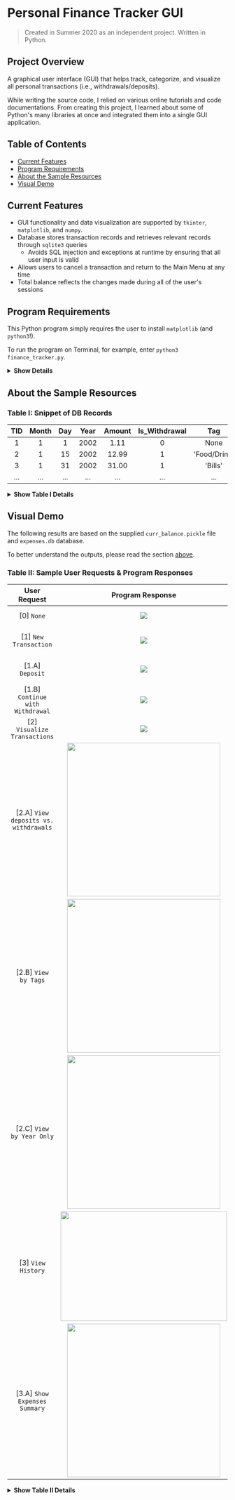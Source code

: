 # Personal Finance Tracker GUI
> Created in Summer 2020 as an independent project. Written in Python.

## Project Overview
A graphical user interface (GUI) that helps track, categorize, and visualize all personal transactions (i.e., withdrawals/deposits).

While writing the source code, I relied on various online tutorials and code documentations. From creating this project, I learned about some of Python's many libraries at once and integrated them into a single GUI application. 

## Table of Contents
* [Current Features](https://github.com/jschhie/expenseTracker/#current-features)
* [Program Requirements](https://github.com/jschhie/expenseTracker/#program-requirements)
* [About the Sample Resources](https://github.com/jschhie/expenseTracker/#about-the-sample-resources)
* [Visual Demo](https://github.com/jschhie/expenseTracker/#visual-demo)

## Current Features
- GUI functionality and data visualization are supported by ```tkinter```, ```matplotlib```, and ```numpy```.
- Database stores transaction records and retrieves relevant records through ```sqlite3``` queries
  - Avoids SQL injection and exceptions at runtime by ensuring that all user input is valid
- Allows users to cancel a transaction and return to the Main Menu at any time
- Total balance reflects the changes made during all of the user's sessions

## Program Requirements
This Python program simply requires the user to install ```matplotlib``` (and ```python3```!). 

To run the program on Terminal, for example, enter ``` python3 finance_tracker.py ```.

<details><summary><b>Show Details</b></summary>

As-is, the program has been initialized with some sample transactions, which are stored in the database ```expenses.db``` and ```curr_balance.pickle``` file. Alternatively, the user may provide their own input and "reset" the program's state. To do so, they need not download those two aforementioned files. The ```ExpenseTracker``` would then be emptied with a balance of $0.00.

</details>

## About the Sample Resources
### Table I: Snippet of DB Records
| TID | Month | Day | Year | Amount | Is_Withdrawal | Tag |
| :---: | :---: | :---: | :---:| :---: | :---: | :---:|
| 1 | 1 | 1 | 2002 | 1.11 | 0 | None |
| 2 | 1 | 15 | 2002 | 12.99 | 1 | 'Food/Drink' |
| 3 | 1	| 31 | 2002	| 31.00 | 1	| 'Bills' | 
| ... | ...	| ... | ...	| ... | ...	| ... | 


<details><summary><b>Show Table I Details</b></summary>

Table I is a snippet of the ```sample_records.csv```. See the [updated_demos](https://github.com/jschhie/expenseTracker/tree/master/updated_demos) for the full list of records.

Each record represents a successful transaction and is identified by a Transaction ID, or *TID*. 

In particular, the *Is_Withdrawal* field stores a boolean, which indicates if the *Amount* was deposited or withdrawn on the specified date. The last field, *Tag*, pertains to money withdrawals only. By default, the last two fields will be set to False/None for all deposits, respectively.

The current implementation has six available tags as follows: 'Shopping', 'Health', 'Bills', 'Travel', 'Food/Drink', and 'Other'. 

Lastly, *Month* is a digit, *k* that correponds to the *k*th calendar month. For example, if *k*=12, the respective record was committed on the 12th month--namely, December.

</details>

## Visual Demo
The following results are based on the supplied ```curr_balance.pickle``` file and ```expenses.db``` database. 

To better understand the outputs, please read the section [above](https://github.com/jschhie/expenseTracker/#about-the-sample-resources).

### Table II: Sample User Requests & Program Responses
| User Request | Program Response | Key Notes |
| :---: | :---: | :---: |
| [0] ```None``` | <img src="https://github.com/jschhie/expenseTracker/blob/master/updated_demos/new_main_menu.png"> | (Initial Program State) |
| [1] ```New Transaction``` | <img src="https://github.com/jschhie/expenseTracker/blob/master/updated_demos/new_txn_page.png"> | Choose to deposit/withdraw amount |
| [1.A] ```Deposit``` | <img src="https://github.com/jschhie/expenseTracker/blob/master/updated_demos/successful_deposit.png"> | Program will notify user of successful deposit/withdrawal | 
| [1.B] ```Continue with Withdrawal``` | <img src="https://github.com/jschhie/expenseTracker/blob/master/updated_demos/choose_tag_page.png"> | Associate transaction with a Tag |
| [2] ```Visualize Transactions``` | <img src="https://github.com/jschhie/expenseTracker/blob/master/updated_demos/new_view_history_page.png"> | Choose viewing mode |
| [2.A] ```View deposits vs. withdrawals```| <img src="https://github.com/jschhie/expenseTracker/blob/master/updated_demos/sample_all_txns.png" width="350" height="350"> | In this case, view report for January 2002 |  
| [2.B] ```View by Tags```| <img src="https://github.com/jschhie/expenseTracker/blob/master/updated_demos/sample_by_tags.png" width="350" height="350"> | In this case, view report for January 2002, by tags | 
| [2.C] ```View by Year Only```| <img src="https://github.com/jschhie/expenseTracker/blob/master/updated_demos/new_bar_chart.png" width="350" height="350"> | Here, view report for Year=2002 as a whole (Group by Transaction Type and Month) |
| [3] ``` View History ``` | <img src="https://github.com/jschhie/expenseTracker/blob/master/updated_demos/summary_input.png" width="380" height="250"> | Get details on records for January 2002 |
| [3.A] ``` Show Expenses Summary ``` | <img src="https://github.com/jschhie/expenseTracker/blob/master/updated_demos/summary_table.png" width="350" height="350">| Display details for first 10 records for January 2002 | 

<details><summary><b>Show Table II Details</b></summary>

Again, Table II's entries reflect the sample data provided; it does not show the *entire* process of committing/inputting all of the transactions into the database. Table II also does not show the program's response to all possible user input errors. If interested, please see the [updated_demos](https://github.com/jschhie/expenseTracker/tree/master/updated_demos) for all the generated error messages.

</details>
